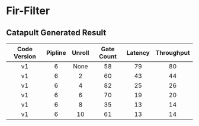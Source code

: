 # Fir-Filter

## Catapult Generated Result

Code Version | Pipline | Unroll | Gate Count | Latency | Throughput
:-: | :-: | :-: | :-: | :-: | :-:
v1 | 6 | None | 58 | 79 | 80
v1 | 6 | 2 | 60 | 43 | 44 
v1 | 6 | 4 | 82 | 25 | 26
v1 | 6 | 6 | 70 | 19 | 20
v1 | 6 | 8 | 35 | 13 | 14
v1 | 6 | 10 | 61 | 13 | 14
